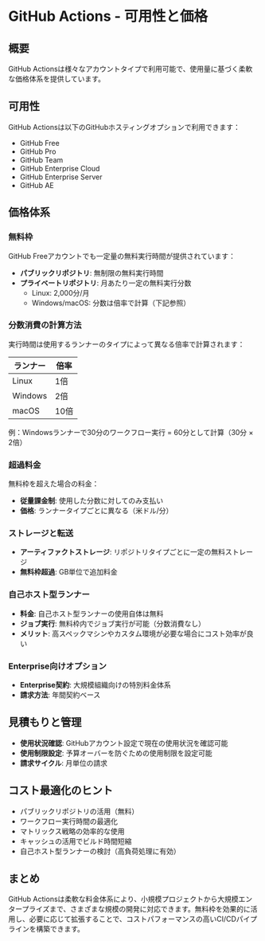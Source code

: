 # GitHub Actions - 可用性と価格

## 概要
GitHub Actionsは様々なアカウントタイプで利用可能で、使用量に基づく柔軟な価格体系を提供しています。

## 可用性
GitHub Actionsは以下のGitHubホスティングオプションで利用できます：

- GitHub Free
- GitHub Pro
- GitHub Team
- GitHub Enterprise Cloud
- GitHub Enterprise Server
- GitHub AE

## 価格体系

### 無料枠
GitHub Freeアカウントでも一定量の無料実行時間が提供されています：

- **パブリックリポジトリ**: 無制限の無料実行時間
- **プライベートリポジトリ**: 月あたり一定の無料実行分数
  - Linux: 2,000分/月
  - Windows/macOS: 分数は倍率で計算（下記参照）

### 分数消費の計算方法

実行時間は使用するランナーのタイプによって異なる倍率で計算されます：

| ランナー | 倍率 |
|---------|------|
| Linux   | 1倍  |
| Windows | 2倍  |
| macOS   | 10倍 |

例：Windowsランナーで30分のワークフロー実行 = 60分として計算（30分 × 2倍）

### 超過料金

無料枠を超えた場合の料金：

- **従量課金制**: 使用した分数に対してのみ支払い
- **価格**: ランナータイプごとに異なる（米ドル/分）

### ストレージと転送

- **アーティファクトストレージ**: リポジトリタイプごとに一定の無料ストレージ
- **無料枠超過**: GB単位で追加料金

### 自己ホスト型ランナー

- **料金**: 自己ホスト型ランナーの使用自体は無料
- **ジョブ実行**: 無料枠内でジョブ実行が可能（分数消費なし）
- **メリット**: 高スペックマシンやカスタム環境が必要な場合にコスト効率が良い

### Enterprise向けオプション

- **Enterprise契約**: 大規模組織向けの特別料金体系
- **請求方法**: 年間契約ベース

## 見積もりと管理

- **使用状況確認**: GitHubアカウント設定で現在の使用状況を確認可能
- **使用制限設定**: 予算オーバーを防ぐための使用制限を設定可能
- **請求サイクル**: 月単位の請求

## コスト最適化のヒント

- パブリックリポジトリの活用（無料）
- ワークフロー実行時間の最適化
- マトリックス戦略の効率的な使用
- キャッシュの活用でビルド時間短縮
- 自己ホスト型ランナーの検討（高負荷処理に有効）

## まとめ
GitHub Actionsは柔軟な料金体系により、小規模プロジェクトから大規模エンタープライズまで、さまざまな規模の開発に対応できます。無料枠を効果的に活用し、必要に応じて拡張することで、コストパフォーマンスの高いCI/CDパイプラインを構築できます。
